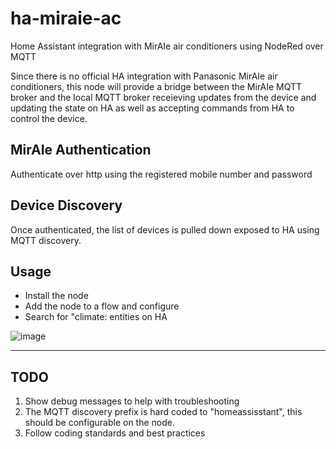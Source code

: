 # ha-miraie-ac
Home Assistant integration with MirAIe air conditioners using NodeRed over MQTT

Since there is no official HA integration with Panasonic MirAIe air conditioners, this node will provide a bridge between the MirAIe MQTT broker and the local 
MQTT broker receieving updates from the device and updating the state on HA as well as accepting commands from HA to control the device.

## MirAIe Authentication
Authenticate over http using the registered mobile number and password

## Device Discovery
Once authenticated, the list of devices is pulled down exposed to HA using MQTT discovery.

## Usage
* Install the node
* Add the node to a flow and configure
* Search for "climate: entities on HA

![image](https://user-images.githubusercontent.com/20719501/146172849-926ed410-3a45-4368-8311-1192b07d49fa.png)

---
## TODO
1. Show debug messages to help with troubleshooting
2. The MQTT discovery prefix is hard coded to "homeassisstant", this should be configurable on the node.
3. Follow coding standards and best practices

